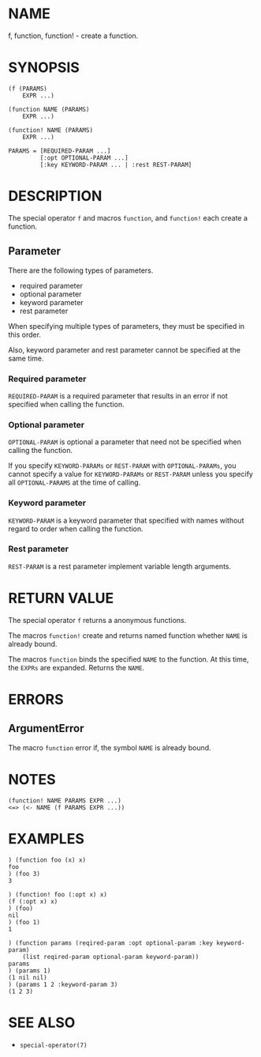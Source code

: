 # NAME
f, function, function! - create a function.

# SYNOPSIS

    (f (PARAMS)
        EXPR ...)
    
    (function NAME (PARAMS)
        EXPR ...)
    
    (function! NAME (PARAMS)
        EXPR ...)
    
    PARAMS = [REQUIRED-PARAM ...]
             [:opt OPTIONAL-PARAM ...]
             [:key KEYWORD-PARAM ... | :rest REST-PARAM]

# DESCRIPTION
The special operator `f` and macros `function`, and `function!` each create a function.

## Parameter
There are the following types of parameters.

- required parameter
- optional parameter
- keyword parameter
- rest parameter

When specifying multiple types of parameters, they must be specified in this order.

Also, keyword parameter and rest parameter cannot be specified at the same time.

### Required parameter
`REQUIRED-PARAM` is a required parameter that results in an error if not specified when calling the function.

### Optional parameter
`OPTIONAL-PARAM` is optional a parameter that need not be specified when calling the function.

If you specify `KEYWORD-PARAMs` or `REST-PARAM` with `OPTIONAL-PARAMs`, you cannot specify a value for `KEYWORD-PARAMs` or `REST-PARAM` unless you specify all `OPTIONAL-PARAMS` at the time of calling.

### Keyword parameter
`KEYWORD-PARAM` is a keyword parameter that specified with names without regard to order when calling the function.

### Rest parameter
`REST-PARAM` is a rest parameter implement variable length arguments.

# RETURN VALUE
The special operator `f` returns a anonymous functions.

The macros `function!` create and returns named function whether `NAME` is already bound.

The macros `function` binds the specified `NAME` to the function. At this time, the `EXPRs` are expanded. Returns the `NAME`.

# ERRORS
## ArgumentError
The macro `function` error if, the symbol `NAME` is already bound.

# NOTES

    (function! NAME PARAMS EXPR ...)
    <=> (<- NAME (f PARAMS EXPR ...))

# EXAMPLES

    ) (function foo (x) x)
    foo
    ) (foo 3)
    3

    ) (function! foo (:opt x) x)
    (f (:opt x) x)
    ) (foo)
    nil
    ) (foo 1)
    1

    ) (function params (reqired-param :opt optional-param :key keyword-param)
        (list reqired-param optional-param keyword-param))
    params
    ) (params 1)
    (1 nil nil)
    ) (params 1 2 :keyword-param 3)
    (1 2 3)

# SEE ALSO
- `special-operator(7)`
